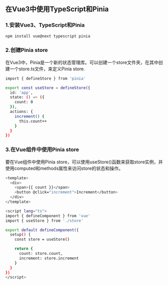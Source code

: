 


## 在Vue3中使用TypeScript和Pinia
### 1.安装Vue3、TypeScript和Pinia
```bash
npm install vue@next typescript pinia
```

### 2.创建Pinia store
在Vue3中，Pinia是一个新的状态管理库。可以创建一个store文件夹，在其中创建一个store.ts文件，来定义Pinia store.
```bash
import { defineStore } from 'pinia'

export const useStore = defineStore({
  id: 'app',
  state: () => ({
    count: 0
  }),
  actions: {
    increment() {
      this.count++
    }
  }
})
```

### 3.在Vue组件中使用Pinia store
要在Vue组件中使用Pinia store，可以使用useStore()函数来获取store实例，并使用computed和methods属性来访问store的状态和操作。
```bash
<template>
  <div>
    <span>{{ count }}</span>
    <button @click="increment">Increment</button>
  </div>
</template>

<script lang="ts">
import { defineComponent } from 'vue'
import { useStore } from './store'

export default defineComponent({
  setup() {
    const store = useStore()

    return {
      count: store.count,
      increment: store.increment
    }
  }
})
</script>
```

